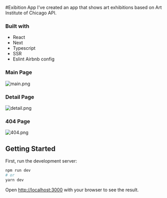 #Exibition App
I've created an app that shows art exhibitions based on Art Institute of Chicago API.

### Built with 
- React
- Next
- Typescript
- SSR
- Eslint Airbnb config

### Main Page

![main.png](https://cdn.hashnode.com/res/hashnode/image/upload/v1644159963044/kGYF6kPSEx.png)

### Detail Page

![detail.png](https://cdn.hashnode.com/res/hashnode/image/upload/v1644160017988/pgU74keK6.png)

### 404 Page

![404.png](https://cdn.hashnode.com/res/hashnode/image/upload/v1644160047154/L7hdVdIyx.png)






## Getting Started

First, run the development server:

```bash
npm run dev
# or
yarn dev
```

Open [http://localhost:3000](http://localhost:3000) with your browser to see the result.


### 
